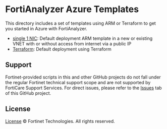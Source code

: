# FortiAnalyzer Azure Templates

This directory includes a set of templates using ARM or Terraform to get you started in Azure with FortiAnalyzer.

- [single 1 NIC](single-1nic/): Default deployment ARM template in a new or existing VNET with or without access from internet via a public IP
- [Terraform](Terraform/single-1nic/): Default deployment using Terraform

## Support

Fortinet-provided scripts in this and other GitHub projects do not fall under the regular Fortinet technical support scope and are not supported by FortiCare Support Services.
For direct issues, please refer to the [Issues](https://github.com/fortinet/azure-templates/issues) tab of this GitHub project.

## License

[License](LICENSE) © Fortinet Technologies. All rights reserved.
